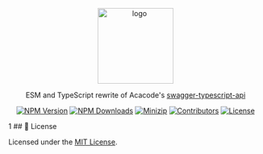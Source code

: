 <p align="center">
<a href="https://www.npmjs.com/package/swagger-typescript-api-es" target="_blank" rel="noopener noreferrer">
<img src="https://api.iconify.design/devicon-plain:swagger-wordmark.svg?color=%2365fb92" alt="logo" width='150'/></a>
</p>

<p align="center">
  ESM and TypeScript rewrite of Acacode's
  <a href="https://github.com/acacode/swagger-typescript-api">swagger-typescript-api</a>
</p>

<p align="center">
  <a href="https://www.npmjs.com/package/swagger-typescript-api-es" target="_blank" rel="noopener noreferrer"><img src="https://badge.fury.io/js/swagger-typescript-api-es.svg" alt="NPM Version" /></a>
  <a href="https://www.npmjs.com/package/swagger-typescript-api-es" target="_blank" rel="noopener noreferrer"><img src="https://img.shields.io/npm/dt/swagger-typescript-api-es.svg?logo=npm" alt="NPM Downloads" /></a>
  <a href="https://bundlephobia.com/result?p=swagger-typescript-api-es" target="_blank" rel="noopener noreferrer"><img src="https://img.shields.io/bundlephobia/minzip/swagger-typescript-api-es" alt="Minizip" /></a>
  <a href="https://github.com/hunghg255/swagger-typescript-api-es/graphs/contributors" target="_blank" rel="noopener noreferrer"><img src="https://img.shields.io/badge/all_contributors-1-orange.svg" alt="Contributors" /></a>
  <a href="https://github.com/hunghg255/swagger-typescript-api-es/blob/main/LICENSE" target="_blank" rel="noopener noreferrer"><img src="https://badgen.net/github/license/hunghg255/swagger-typescript-api-es" alt="License" /></a>
</p>
1
## 📝 License

Licensed under the [MIT License](https://github.com/hunghg255/swagger-typescript-api-es/blob/master/LICENSE).
